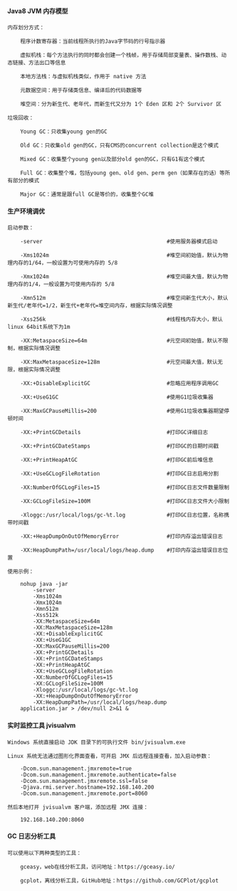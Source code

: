 
#### Java8 JVM 内存模型

    内存划分方式：

        程序计数寄存器：当前线程所执行的Java字节码的行号指示器

        虚拟机栈：每个方法执行的同时都会创建一个栈帧，用于存储局部变量表、操作数栈、动态链接、方法出口等信息

        本地方法栈：与虚拟机栈类似，作用于 native 方法

        元数据空间：用于存储类信息、编译后的代码数据等

        堆空间：分为新生代、老年代，而新生代又分为 1个 Eden 区和 2个 Survivor 区

    垃圾回收：

        Young GC：只收集young gen的GC

        Old GC：只收集old gen的GC，只有CMS的concurrent collection是这个模式

        Mixed GC：收集整个young gen以及部分old gen的GC，只有G1有这个模式

        Full GC：收集整个堆，包括young gen、old gen、perm gen（如果存在的话）等所有部分的模式

        Major GC：通常是跟full GC是等价的，收集整个GC堆

#### 生产环境调优

    启动参数：

        -server                                       #使用服务器模式启动

        -Xms1024m                                     #堆空间初始值，默认为物理内存的1/64，一般设置为可使用内存的 5/8

        -Xmx1024m                                     #堆空间最大值，默认为物理内存的1/4，一般设置为可使用内存的 5/8

        -Xmn512m                                      #堆空间新生代大小，默认新生代/老年代=1/2，新生代+老年代=堆空间内存，根据实际情况调整

        -Xss256k                                      #线程栈内存大小，默认linux 64bit系统下为1m

        -XX:MetaspaceSize=64m                         #元空间初始值，默认不限制，根据实际情况调整

        -XX:MaxMetaspaceSize=128m                     #元空间最大值，默认无限，根据实际情况调整

        -XX:+DisableExplicitGC                        #忽略应用程序调用GC

        -XX:+UseG1GC                                  #使用G1垃圾收集器

        -XX:MaxGCPauseMillis=200                      #使用G1垃圾收集器期望停顿时间

        -XX:+PrintGCDetails                           #打印GC详细日志

        -XX:+PrintGCDateStamps                        #打印GC的日期时间戳

        -XX:+PrintHeapAtGC                            #打印GC前后堆信息

        -XX:+UseGCLogFileRotation                     #打印GC日志启用分割

        -XX:NumberOfGCLogFiles=15                     #打印GC日志文件数量限制

        -XX:GCLogFileSize=100M                        #打印GC日志文件大小限制

        -Xloggc:/usr/local/logs/gc-%t.log             #打印GC日志位置，名称携带时间戳

        -XX:+HeapDumpOnOutOfMemoryError               #打印内存溢出错误日志

        -XX:HeapDumpPath=/usr/local/logs/heap.dump    #打印内存溢出错误日志位置

    使用示例：

        nohup java -jar
            -server
            -Xms1024m
            -Xmx1024m
            -Xmn512m
            -Xss512k
            -XX:MetaspaceSize=64m
            -XX:MaxMetaspaceSize=128m
            -XX:+DisableExplicitGC
            -XX:+UseG1GC
            -XX:MaxGCPauseMillis=200
            -XX:+PrintGCDetails
            -XX:+PrintGCDateStamps
            -XX:+PrintHeapAtGC
            -XX:+UseGCLogFileRotation
            -XX:NumberOfGCLogFiles=15
            -XX:GCLogFileSize=100M
            -Xloggc:/usr/local/logs/gc-%t.log
            -XX:+HeapDumpOnOutOfMemoryError
            -XX:HeapDumpPath=/usr/local/logs/heap.dump
        application.jar > /dev/null 2>&1 &

#### 实时监控工具 jvisualvm

    Windows 系统直接启动 JDK 目录下的可执行文件 bin/jvisualvm.exe

    Linux 系统无法通过图形化界面查看，可开启 JMX 后远程连接查看，加入启动参数：

        -Dcom.sun.management.jmxremote=true
        -Dcom.sun.management.jmxremote.authenticate=false
        -Dcom.sun.management.jmxremote.ssl=false
        -Djava.rmi.server.hostname=192.168.140.200
        -Dcom.sun.management.jmxremote.port=8060

    然后本地打开 jvisualvm 客户端，添加远程 JMX 连接：

        192.168.140.200:8060

#### GC 日志分析工具

    可以使用以下两种类型的工具：

        gceasy，web在线分析工具，访问地址：https://gceasy.io/

        gcplot，离线分析工具，GitHub地址：https://github.com/GCPlot/gcplot
